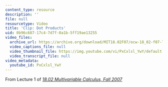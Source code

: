 ```yaml
---
content_type: resource
description: ''
file: null
resourcetype: Video
title: 'Clip: Dot Products'
uid: 0b96c687-17c4-7d7f-0a1b-5ff19ae13255
video_files:
  archive_url: https://archive.org/download/MIT18.02F07/ocw-18_02-f07-lec01_300k.mp4
  video_captions_file: null
  video_thumbnail_file: https://img.youtube.com/vi/PxCxlsl_YwY/default.jpg
  video_transcript_file: null
video_metadata:
  youtube_id: PxCxlsl_YwY
---
```


From Lecture 1 of [_18.02 Multivariable Calculus, Fall 2007_](/courses/18-02-multivariable-calculus-fall-2007/video_galleries/video-lectures)